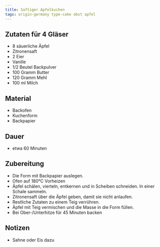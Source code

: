 ```yaml
---
title: Saftiger Apfelkuchen
tags: origin-germany type-cake obst apfel 
---
```

## Zutaten für 4 Gläser
* 8 säuerliche Äpfel
* Zitronensaft
* 2 Eier
* Vanille
* 1/2 Beutel Backpulver
* 100 Gramm Butter
* 120 Gramm Mehl
* 100 ml Milch

## Material 
* Backofen
* Kuchenform
* Backpapier

## Dauer
* etwa 60 Minuten

## Zubereitung
* Die Form mit Backpapier auslegen.
* Ofen auf 180°C Vorheizen
* Äpfel schälen, vierteln, entkernen und in Scheiben schneiden. In einer Schale sammeln.
* Zitronensaft über die Äpfel geben, damit sie nicht anlaufen.
* Restliche Zutaten zu einem Teig verrühren.
* Äpfel mit Teig vermischen und die Masse in die Form füllen.
* Bei Ober-/Unterhitze für 45 Minuten backen

## Notizen
* Sahne oder Eis dazu